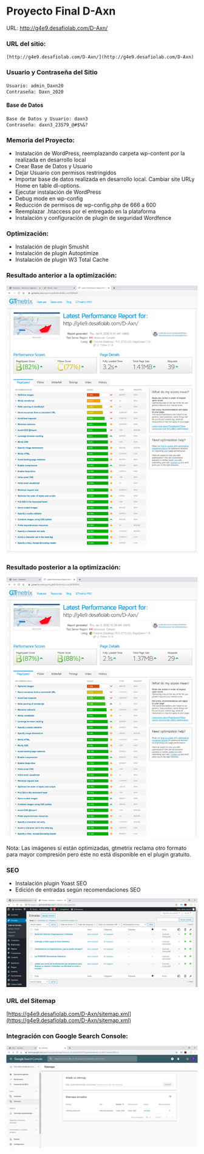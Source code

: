 # Proyecto Final D-Axn
URL: http://g4e9.desafiolab.com/D-Axn/

### URL del sitio:
	[http://g4e9.desafiolab.com/D-Axn/](http://g4e9.desafiolab.com/D-Axn)

### Usuario y Contraseña del Sitio
	Usuario: admin_Daxn20
	Contraseña: Daxn_2020

#### Base de Datos
	Base de Datos y Usuario: daxn3
	Contraseña: daxn3_23579_@#$%&?

### Memoria del Proyecto:
- Instalación de WordPress, reemplazando carpeta wp-content por la realizada en desarrollo local
- Crear Base de Datos y Usuario
- Dejar Usuario con permisos restringidos
- Importar base de datos realizada en desarrollo local. Cambiar site URLy Home en table dl-options.
- Ejecutar instalación de WordPress
- Debug mode en wp-config
- Reducción de permisos de wp-config.php de 666 a 600
- Reemplazar .htaccess por el entregado en la plataforma
- Instalación y configuración de plugin de seguridad Wordfence

### Optimización:
- Instalación de plugin Smushit
- Instalación de plugin Autoptimize
- Instalación de plugin W3 Total Cache

### Resultado anterior a la optimización:
![](img/gtmetrix-inicial.jpg)

### Resultado posterior a la optimización:
![](img/gtmetrix-final.jpg)

Nota: Las imágenes sí están optimizadas, gtmetrix reclama otro formato para mayor compresión pero éste no está disponible en el plugin gratuito.

### SEO
  - Instalación plugin Yoast SEO
  - Edición de entradas según recomendaciones SEO

![](img/SEO_D-Axn.jpg)

### URL del Sitemap
[https://g4e9.desafiolab.com/D-Axn/sitemap.xml](https://g4e9.desafiolab.com/D-Axn/sitemap.xml)

### Integración con Google Search Console:
![](img/sitemap_D-Axn.jpg)
